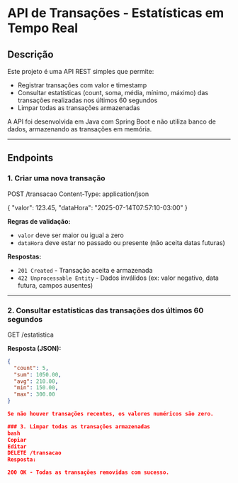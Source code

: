 # API de Transações - Estatísticas em Tempo Real

## Descrição

Este projeto é uma API REST simples que permite:

- Registrar transações com valor e timestamp
- Consultar estatísticas (count, soma, média, mínimo, máximo) das transações realizadas nos últimos 60 segundos
- Limpar todas as transações armazenadas

A API foi desenvolvida em Java com Spring Boot e não utiliza banco de dados, armazenando as transações em memória.

---

## Endpoints

### 1. Criar uma nova transação
POST /transacao
Content-Type: application/json

{
"valor": 123.45,
"dataHora": "2025-07-14T07:57:10-03:00"
}


**Regras de validação:**

- `valor` deve ser maior ou igual a zero
- `dataHora` deve estar no passado ou presente (não aceita datas futuras)

**Respostas:**

- `201 Created` - Transação aceita e armazenada
- `422 Unprocessable Entity` - Dados inválidos (ex: valor negativo, data futura, campos ausentes)

---

### 2. Consultar estatísticas das transações dos últimos 60 segundos

GET /estatistica

**Resposta (JSON):**

```json
{
  "count": 5,
  "sum": 1050.00,
  "avg": 210.00,
  "min": 150.00,
  "max": 300.00
}

Se não houver transações recentes, os valores numéricos são zero.

### 3. Limpar todas as transações armazenadas
bash
Copiar
Editar
DELETE /transacao
Resposta:

200 OK - Todas as transações removidas com sucesso.

